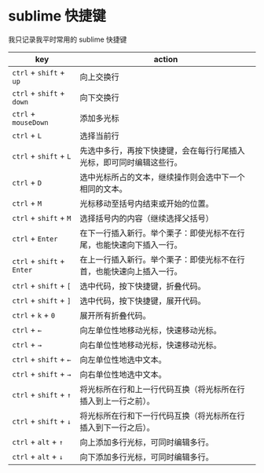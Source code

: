 # sublime 快捷键

我只记录我平时常用的 sublime 快捷键

| key                        | action                                                               |
| -------------------------- | -------------------------------------------------------------------- |
| `ctrl` + `shift` + `up`    | 向上交换行                                                           |
| `ctrl` + `shift` + `down`  | 向下交换行                                                           |
| `ctrl` + `mouseDown`       | 添加多光标                                                           |
| `ctrl` + `L`               | 选择当前行                                                           |
| `ctrl` + `shift` + `L`     | 先选中多行，再按下快捷键，会在每行行尾插入光标，即可同时编辑这些行。 |
| `ctrl` + `D`               | 选中光标所占的文本，继续操作则会选中下一个相同的文本。               |
| `ctrl` + `M`               | 光标移动至括号内结束或开始的位置。                                   |
| `ctrl` + `shift` + `M`     | 选择括号内的内容（继续选择父括号）                                   |
| `ctrl` + `Enter`           | 在下一行插入新行。举个栗子：即使光标不在行尾，也能快速向下插入一行。 |
| `ctrl` + `shift` + `Enter` | 在上一行插入新行。举个栗子：即使光标不在行首，也能快速向上插入一行。 |
| `ctrl` + `shift` + `[`     | 选中代码，按下快捷键，折叠代码。                                     |
| `ctrl` + `shift` + `]`     | 选中代码，按下快捷键，展开代码。                                     |
| `ctrl` + `k` + `0`         | 展开所有折叠代码。                                                   |
| `ctrl` + `←`               | 向左单位性地移动光标，快速移动光标。                                 |
| `ctrl` + `→`               | 向右单位性地移动光标，快速移动光标。                                 |
| `ctrl` + `shift` + `←`     | 向左单位性地选中文本。                                               |
| `ctrl` + `shift` + `→`     | 向右单位性地选中文本。                                               |
| `ctrl` + `shift` + `↑`     | 将光标所在行和上一行代码互换（将光标所在行插入到上一行之前）。       |
| `ctrl` + `shift` + `↓`     | 将光标所在行和下一行代码互换（将光标所在行插入到下一行之后）。       |
| `ctrl` + `alt` + `↑`       | 向上添加多行光标，可同时编辑多行。                                   |
| `ctrl` + `alt` + `↓`       | 向下添加多行光标，可同时编辑多行。                                   |
